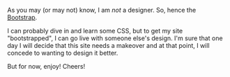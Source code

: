 As you may (or may not) know, I am _not_ a designer. So, hence the [Bootstrap](https://getbootstrap.com).

I can probably dive in and learn some CSS, but to get my site "bootstrapped", I can go live with someone else's design. I'm sure that one day I will decide that this site needs a makeover and at that point, I will concede to wanting to design it better.

But for now, enjoy! Cheers!
